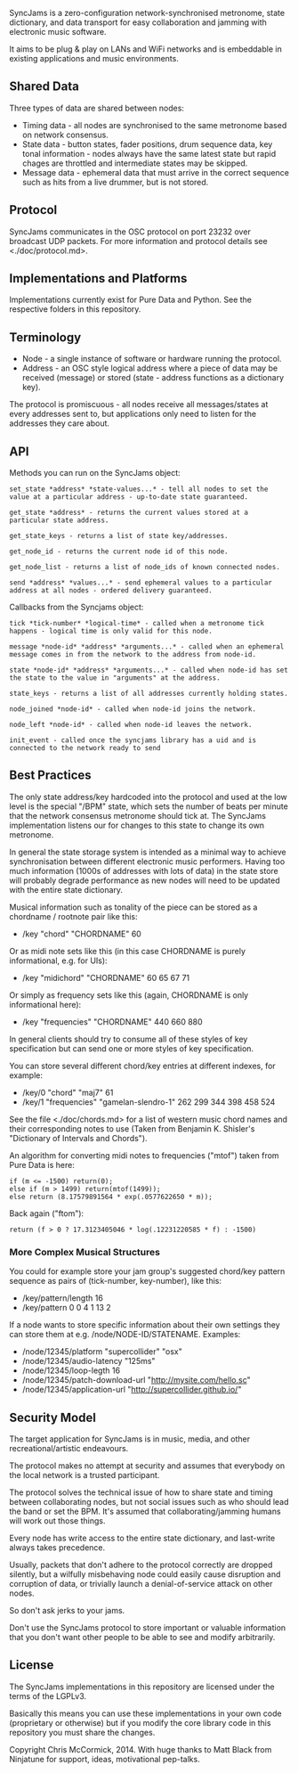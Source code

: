 SyncJams is a zero-configuration network-synchronised metronome, state dictionary, and data transport for easy collaboration and jamming with electronic music software.

It aims to be plug & play on LANs and WiFi networks and is embeddable in existing applications and music environments.

## Shared Data ###

Three types of data are shared between nodes:

 * Timing data - all nodes are synchronised to the same metronome based on network consensus.
 * State data - button states, fader positions, drum sequence data, key tonal information - nodes always have the same latest state but rapid chages are throttled and intermediate states may be skipped.
 * Message data - ephemeral data that must arrive in the correct sequence such as hits from a live drummer, but is not stored.

## Protocol ##

SyncJams communicates in the OSC protocol on port 23232 over broadcast UDP packets. For more information and protocol details see <./doc/protocol.md>.

## Implementations and Platforms ##

Implementations currently exist for Pure Data and Python. See the respective folders in this repository.

## Terminology ##

 * Node - a single instance of software or hardware running the protocol.
 * Address - an OSC style logical address where a piece of data may be received (message) or stored (state - address functions as a dictionary key).

The protocol is promiscuous - all nodes receive all messages/states at every addresses sent to, but applications only need to listen for the addresses they care about.

## API ##

Methods you can run on the SyncJams object:

	set_state *address* *state-values...* - tell all nodes to set the value at a particular address - up-to-date state guaranteed.
	
	get_state *address* - returns the current values stored at a particular state address.
	
	get_state_keys - returns a list of state key/addresses.
	
	get_node_id - returns the current node id of this node.
	
	get_node_list - returns a list of node_ids of known connected nodes.
	
	send *address* *values...* - send ephemeral values to a particular address at all nodes - ordered delivery guaranteed.

Callbacks from the Syncjams object:

	tick *tick-number* *logical-time* - called when a metronome tick happens - logical time is only valid for this node.
	
	message *node-id* *address* *arguments...* - called when an ephemeral message comes in from the network to the address from node-id.
	
	state *node-id* *address* *arguments...* - called when node-id has set the state to the value in "arguments" at the address.
	
	state_keys - returns a list of all addresses currently holding states.
	
	node_joined *node-id* - called when node-id joins the network.
	
	node_left *node-id* - called when node-id leaves the network.
	
	init_event - called once the syncjams library has a uid and is connected to the network ready to send

## Best Practices ##

The only state address/key hardcoded into the protocol and used at the low level is the special "/BPM" state, which sets the number of beats per minute that the network consensus metronome should tick at. The SyncJams implementation listens our for changes to this state to change its own metronome.

In general the state storage system is intended as a minimal way to achieve synchronisation between different electronic music performers. Having too much information (1000s of addresses with lots of data) in the state store will probably degrade performance as new nodes will need to be updated with the entire state dictionary.

Musical information such as tonality of the piece can be stored as a chordname / rootnote pair like this:

 * /key "chord" "CHORDNAME" 60

Or as midi note sets like this (in this case CHORDNAME is purely informational, e.g. for UIs):

 * /key "midichord" "CHORDNAME" 60 65 67 71

Or simply as frequency sets like this (again, CHORDNAME is only informational here):

 * /key "frequencies" "CHORDNAME" 440 660 880

In general clients should try to consume all of these styles of key specification but can send one or more styles of key specification.

You can store several different chord/key entries at different indexes, for example:

 * /key/0 "chord" "maj7" 61
 * /key/1 "frequencies" "gamelan-slendro-1" 262 299 344 398 458 524

See the file <./doc/chords.md> for a list of western music chord names and their corresponding notes to use (Taken from Benjamin K. Shisler's "Dictionary of Intervals and Chords").

An algorithm for converting midi notes to frequencies ("mtof") taken from Pure Data is here:

	if (m <= -1500) return(0);
	else if (m > 1499) return(mtof(1499));
	else return (8.17579891564 * exp(.0577622650 * m));

Back again ("ftom"):

	return (f > 0 ? 17.3123405046 * log(.12231220585 * f) : -1500)

### More Complex Musical Structures ###

You could for example store your jam group's suggested chord/key pattern sequence as pairs of (tick-number, key-number), like this:

 * /key/pattern/length 16
 * /key/pattern 0 0 4 1 13 2

If a node wants to store specific information about their own settings they can store them at e.g. /node/NODE-ID/STATENAME. Examples:

 * /node/12345/platform "supercollider" "osx"
 * /node/12345/audio-latency "125ms"
 * /node/12345/loop-legth 16
 * /node/12345/patch-download-url "http://mysite.com/hello.sc"
 * /node/12345/application-url "http://supercollider.github.io/"

## Security Model ##

The target application for SyncJams is in music, media, and other recreational/artistic endeavours.

The protocol makes no attempt at security and assumes that everybody on the local network is a trusted participant.

The protocol solves the technical issue of how to share state and timing between collaborating nodes, but not social issues such as who should lead the band or set the BPM. It's assumed that collaborating/jamming humans will work out those things.

Every node has write access to the entire state dictionary, and last-write always takes precedence.

Usually, packets that don't adhere to the protocol correctly are dropped silently, but a wilfully misbehaving node could easily cause disruption and corruption of data, or trivially launch a denial-of-service attack on other nodes.

So don't ask jerks to your jams.

Don't use the SyncJams protocol to store important or valuable information that you don't want other people to be able to see and modify arbitrarily.

## License ##

The SyncJams implementations in this repository are licensed under the terms of the LGPLv3.

Basically this means you can use these implementations in your own code (proprietary or otherwise) but if you modify the core library code in this repository you must share the changes.

Copyright Chris McCormick, 2014. With huge thanks to Matt Black from Ninjatune for support, ideas, motivational pep-talks.
